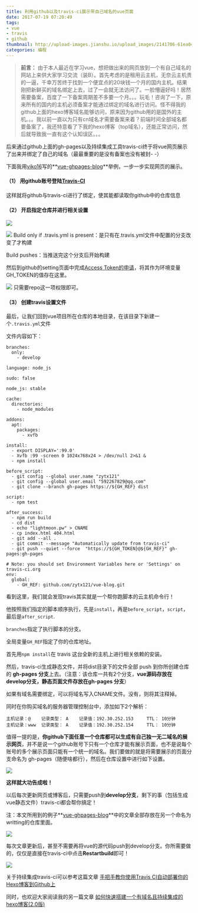 ```yaml
---
title: 利用github以及travis-ci展示带自己域名的vue页面
date: 2017-07-19 07:20:49
tags:
- vue
- travis
- github
thumbnail: http://upload-images.jianshu.io/upload_images/2141706-61ea043cdc987fd2.png?imageMogr2/auto-orient/strip%7CimageView2/2/w/1240
categories: 编程
---
```


> **前言：**   由于本人最近在学习vue，想把做出来的网页放到一个有自己域名的网站上来供大家学习交流（装B）。首先考虑的是租用云主机，无奈云主机贵的一逼，千幸万苦终于找到一个便宜点的20块钱一个月的国内主机。结果刚把新鲜买的域名绑定上去，过了一会就无法访问了。一脸懵逼好吗！居然需要备案，百度了一下备案周期差不多要一个月。。。玩毛！咨询了一下，原来所有的国内的主机必须备案才能通过绑定的域名进行访问。怪不得我的github上面的hexo博客域名能够访问，原来因为github用的是国外的主机。。。我以前一直以为只有cn域名才需要备案来着？前端时间全部域名都要备案了，我还特意看了下我的hexo博客（top域名），还能正常访问，然后就导致我一直有这个认知误区。。。

后来通过github上面的gh-pages以及持续集成工具travis-ci终于将vue网页展示了出来并绑定了自己的域名（最最重要的是没有备案也没有被封- -）

下面我用[viko16](https://github.com/viko16)写的**[vue-ghpages-blog](https://github.com/viko16/vue-ghpages-blog)**举例，一步一步实现网页的展示。




#### （1） 用github账号登陆[**Travis-CI**](https://www.travis-ci.org)

这样就将github与travis-ci进行了绑定，使其能都读取你github中的仓库信息

#### （2） 开启指定仓库并进行相关设置

![](http://upload-images.jianshu.io/upload_images/2141706-54faddfd500f942e.png?imageMogr2/auto-orient/strip%7CimageView2/2/w/1240)


![](http://upload-images.jianshu.io/upload_images/2141706-61f264beb7f04754.png?imageMogr2/auto-orient/strip%7CimageView2/2/w/1240)
Build only if .travis.yml is present：是只有在.travis.yml文件中配置的分支改变了才构建 

Build pushes：当推送完这个分支后开始构建

然后到github的setting页面中完成[Access Token的申请](https://github.com/settings/tokens)，将其作为环境变量GH_TOKEN的值存在这里。

![](http://upload-images.jianshu.io/upload_images/2141706-ff5e2d8ed00e565a.png?imageMogr2/auto-orient/strip%7CimageView2/2/w/1240)
只需要repo这一项权限即可。

#### （3） 创建travis设置文件


最后，让我们回到vue项目所在仓库的本地目录，在该目录下新建一个`.travis.yml`文件

文件内容如下：

```
branches:
  only:
    - develop

language: node_js

sudo: false

node_js: stable

cache:
  directories:
    - node_modules

addons:
  apt:
    packages:
      - xvfb

install:
  - export DISPLAY=':99.0'
  - Xvfb :99 -screen 0 1024x768x24 > /dev/null 2>&1 &
  - npm install

before_script:
  - git config --global user.name "zytx121"
  - git config --global user.email "592267829@qq.com"
  - git clone --branch gh-pages https://${GH_REF} dist

script:
  - npm test

after_success:
  - npm run build
  - cd dist
  - echo "lightmoon.pw" > CNAME
  - cp index.html 404.html
  - git add --all .
  - git commit --message "Automatically update from travis-ci"
  - git push --quiet --force  "https://${GH_TOKEN}@${GH_REF}" gh-pages:gh-pages

# Note: you should set Environment Variables here or 'Settings' on travis-ci.org
env:
  global:
    - GH_REF: github.com/zytx121/vue-blog.git
```

看到这里，我们就会发现travis其实就是一个帮你跑脚本的云主机命令行！

他按照我们指定的脚本顺序执行，先是`install`，再是`before_script`，`script`，最后是`after_script`.

`branches`指定了执行脚本的分支。

全局变量`GH_REF`指定了你的仓库地址。

首先用`npm install`在 travis 这台全新的主机上进行相关依赖的安装。

然后，travis-ci生成静态文件，并将dist目录下的文件全部 push 到你所创建仓库的 **gh-pages 分支**上去。（注意：该仓库一共有2个分支，**vue源码存放在develop分支，静态页面文件存放在gh-pages 分支**）

如果有域名需要绑定，可以将域名写入CNAME文件。没有，则将其注释掉。

同时在你购买域名的服务器管理控制台中，添加如下2个解析：
```
主机记录：@    记录类型： A    记录值：192.30.252.153     TTL： 10分钟
主机记录：www  记录类型： A    记录值：192.30.252.154     TTL： 10分钟
```

值得一提的是，**你github下面任意一个仓库都可以生成有自己独一无二域名的展示网页**，并不是说一个github账号下只有一个仓库才能有展示页面，也不是说每个账号的多个展示页面只能有一个统一的域名。我们要做的就是将需要展示的页面分支命名为 gh-pages（随便啥都行），然后在仓库设置中进行如下设置。

![](http://upload-images.jianshu.io/upload_images/2141706-a36ab3342809b8e9.png?imageMogr2/auto-orient/strip%7CimageView2/2/w/1240)


**这样就大功告成啦！**

以后每次更新网页或博客后，只需要push到**develop分支**，剩下的事（包括生成vue静态文件）travis-ci都会帮你搞定！


注：本文所用到的例子**[vue-ghpages-blog](https://github.com/viko16/vue-ghpages-blog)**中的文章全部存放在另一个命名为writting的仓库里面。

![](http://upload-images.jianshu.io/upload_images/2141706-78c3b278e645fa68.png?imageMogr2/auto-orient/strip%7CimageView2/2/w/1240)

每次文章更新后，甚至不需要再将vue的源代码push到develop分支。你所需要做的，仅仅是直接在travis-ci中点击**Restartbuild**即可！

![](http://upload-images.jianshu.io/upload_images/2141706-2b3e56482264ceea.png?imageMogr2/auto-orient/strip%7CimageView2/2/w/1240)


关于持续集成travis-ci可以参考这篇文章 [手把手教你使用Travis CI自动部署你的Hexo博客到Github上](http://blog.csdn.net/woblog/article/details/51319364)

同时，也欢迎大家阅读我的另一篇文章 [如何快速搭建一个有域名且持续集成的hexo博客(2.0版)](http://www.jianshu.com/p/716e74549859)